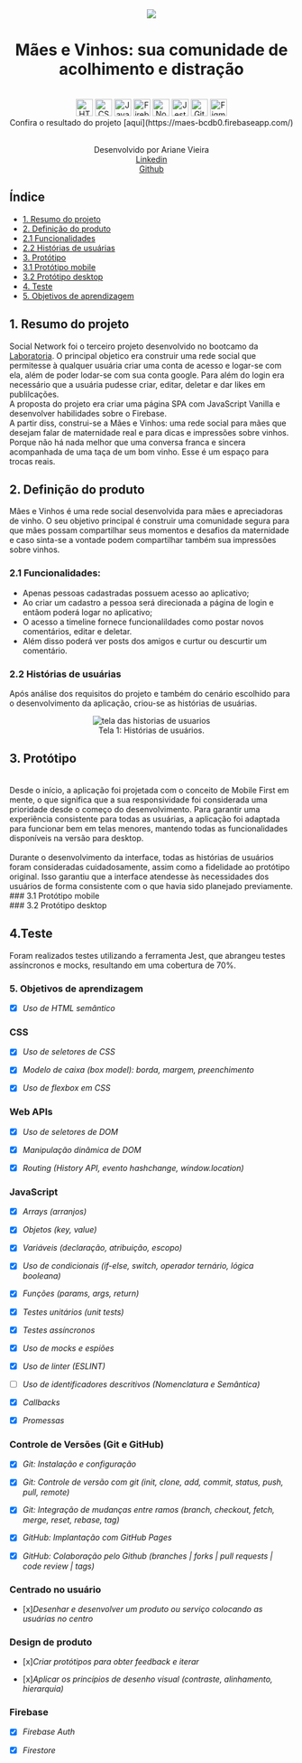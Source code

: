 <div align ="center">
<img src ="src/imagens/mev-postagem.png">

# Mães e Vinhos: sua comunidade de acolhimento e distração

<br>
 
<img src="https://cdn.jsdelivr.net/gh/devicons/devicon/icons/html5/html5-original.svg" alt="HTML5" style="height: 30px;"/>
  <img src="https://cdn.jsdelivr.net/gh/devicons/devicon/icons/css3/css3-original.svg" alt="CSS3" style="height: 30px;"/>
  <img src="https://cdn.jsdelivr.net/gh/devicons/devicon/icons/javascript/javascript-original.svg" alt="JavaScript" style="height: 30px;"/>
  <img src="https://cdn.jsdelivr.net/gh/devicons/devicon/icons/firebase/firebase-plain.svg" alt="Firebase" style="height: 30px;"/>
  <img src="https://cdn.jsdelivr.net/gh/devicons/devicon/icons/nodejs/nodejs-plain.svg" alt="Node.js" style="height: 30px;"/>
   <img src="https://cdn.jsdelivr.net/gh/devicons/devicon/icons/jest/jest-plain.svg" alt="Jest" style="height: 30px;"/> 
  <img src="https://cdn.jsdelivr.net/gh/devicons/devicon/icons/github/github-original.svg" alt="GitHub" style="height: 30px;"/> 
  <img src="https://cdn.jsdelivr.net/gh/devicons/devicon/icons/figma/figma-original.svg" alt="Figma" style="height: 30px;"/>

  <br>
  Confira o resultado do projeto [aqui](https://maes-bcdb0.firebaseapp.com/)
  <br><br>
  
 Desenvolvido por Ariane Vieira<br>
  [Linkedin](https://www.linkedin.com/in/arianevieiradev/) <br> [Github](https://github.com/VieiraAriane)
  <br>
</div>

## Índice

* [1. Resumo do projeto](#1-resumo-do-projeto)
* [2. Definição do produto](#2-definição-do-produto)
* [2.1 Funcionalidades](#21-funcionalidade)
* [2.2 Histórias de usuárias](#21-Histórias-de-usuárias)
* [3. Protótipo](#3-Protótipo)
* [3.1 Protótipo mobile](#21-Protótipo-mobile)
* [3.2 Protótipo desktop](#21-Protótipo-desktop)
* [4. Teste](#4-Teste)
* [5. Objetivos de aprendizagem](#5-objetivos-de-aprendizagem)


## 1. Resumo do projeto

Social Network foi o terceiro projeto desenvolvido no bootcamo da [Laboratoria](https://www.laboratoria.la/br). O principal objetico era construir uma rede social que permitesse à qualquer usuária criar uma conta de acesso e logar-se com ela, além de poder lodar-se com sua conta google. Para além do login era necessário que a usuária pudesse criar, editar, deletar e dar likes em publilcações. 
<br>
A proposta do projeto era criar uma página SPA com JavaScript Vanilla e desenvolver habilidades sobre o Firebase. 
<br>
A partir diss, construi-se a Mães e Vinhos: uma rede social para mães que desejam falar de maternidade real e para dicas e impressões sobre vinhos. Porque não há nada melhor que uma conversa franca e sincera acompanhada de uma taça de um bom vinho. Esse é um espaço para trocas reais.


## 2. Definição do produto

Mães e Vinhos é uma rede social desenvolvida para mães e apreciadoras de vinho. O seu objetivo principal é construir uma comunidade segura para que mães possam compartilhar seus momentos e desafios da maternidade e caso sinta-se a vontade podem compartilhar também sua impressões sobre vinhos. 

### 2.1 Funcionalidades:
- Apenas pessoas cadastradas possuem acesso ao aplicativo;
- Ao criar um cadastro a pessoa será direcionada a página de login e entãom poderá logar no aplicativo;
- O acesso a timeline fornece funcionalildades como postar novos comentários, editar e deletar.
- Além disso poderá ver posts dos amigos e curtur ou descurtir um comentário. 

### 2.2 Histórias de usuárias
Após análise dos requisitos do projeto e também do cenário escolhido para o desenvolvimento da aplicação, criou-se as histórias de usuárias.

<div align="center">
  <img alt="tela das historias de usuarios" src="src/imagens/historias-usuarias.png"><br>
  Tela 1: Histórias de usuários.
</div>

## 3. Protótipo
<br>
Desde o início, a aplicação foi projetada com o conceito de Mobile First em mente, o que significa que a sua responsividade foi considerada uma prioridade desde o começo do desenvolvimento. Para garantir uma experiência consistente para todas as usuárias, a aplicação foi adaptada para funcionar bem em telas menores, mantendo todas as funcionalidades disponíveis na versão para desktop.
<br><br>
Durante o desenvolvimento da interface, todas as histórias de usuários foram consideradas cuidadosamente, assim como a fidelidade ao protótipo original. Isso garantiu que a interface atendesse às necessidades dos usuários de forma consistente com o que havia sido planejado previamente.
<br>
### 3.1 Protótipo mobile
<br>
### 3.2 Protótipo desktop
<br>

## 4.Teste
Foram realizados testes utilizando a ferramenta Jest, que abrangeu testes assíncronos e mocks, resultando em uma cobertura de 70%.

### 5. Objetivos de aprendizagem

- [x] *Uso de HTML semântico*

### CSS

- [x] *Uso de seletores de CSS*
 
- [x] *Modelo de caixa (box model): borda, margem, preenchimento*

- [x] *Uso de flexbox em CSS*


### Web APIs

- [x] *Uso de seletores de DOM*

- [x] *Manipulação dinâmica de DOM*

- [x] *Routing (History API, evento hashchange, window.location)*


### JavaScript

- [x] *Arrays (arranjos)*

- [x] *Objetos (key, value)*

- [x] *Variáveis (declaração, atribuição, escopo)*

- [x] *Uso de condicionais (if-else, switch, operador ternário, lógica booleana)*

- [x] *Funções (params, args, return)*

- [x] *Testes unitários (unit tests)*

- [x] *Testes assíncronos*

- [x] *Uso de mocks e espiões*

- [x] *Uso de linter (ESLINT)*

- [ ] *Uso de identificadores descritivos (Nomenclatura e Semântica)*

- [x] *Callbacks*

- [x] *Promessas*


### Controle de Versões (Git e GitHub)

- [x] *Git: Instalação e configuração*

- [x] *Git: Controle de versão com git (init, clone, add, commit, status, push, pull, remote)*

- [x] *Git: Integração de mudanças entre ramos (branch, checkout, fetch, merge, reset, rebase, tag)*

- [x] *GitHub: Implantação com GitHub Pages*

- [x] *GitHub: Colaboração pelo Github (branches | forks | pull requests | code review | tags)*


### Centrado no usuário

- [x]*Desenhar e desenvolver um produto ou serviço colocando as usuárias no centro*

### Design de produto

- [x]*Criar protótipos para obter feedback e iterar*

- [x]*Aplicar os princípios de desenho visual (contraste, alinhamento, hierarquia)*


### Firebase

- [x] *Firebase Auth*

- [x] *Firestore*


